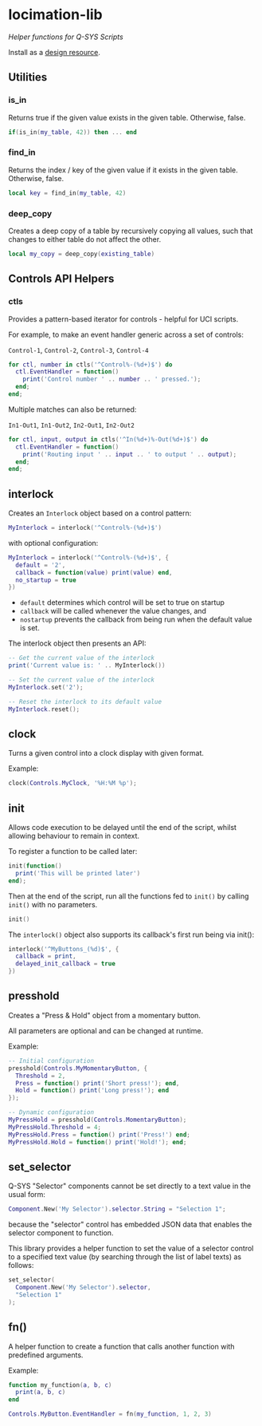 # locimation-lib
*Helper functions for Q-SYS Scripts*

Install as a [design resource](https://q-syshelp.qsc.com/#Control_Scripting/External_Lua_Modules.htm).


## Utilities

### is_in

Returns true if the given value exists in the given table. Otherwise, false.

```lua
if(is_in(my_table, 42)) then ... end
```

### find_in

Returns the index / key of the given value if it exists in the given table. Otherwise, false.

```lua
local key = find_in(my_table, 42)
```

### deep_copy

Creates a deep copy of a table by recursively copying all values, such that changes to either table do not affect the other.

```lua
local my_copy = deep_copy(existing_table)
```

## Controls API Helpers

### ctls

Provides a pattern-based iterator for controls - helpful for UCI scripts.

For example, to make an event handler generic across a set of controls:

`Control-1`, `Control-2`, `Control-3`, `Control-4`

```lua
for ctl, number in ctls('^Control%-(%d+)$') do
  ctl.EventHandler = function()
    print('Control number ' .. number .. ' pressed.');
  end;
end;
```

Multiple matches can also be returned:

`In1-Out1`, `In1-Out2`, `In2-Out1`, `In2-Out2`

```lua
for ctl, input, output in ctls('^In(%d+)%-Out(%d+)$') do
  ctl.EventHandler = function()
    print('Routing input ' .. input .. ' to output ' .. output);
  end;
end;
```

## interlock

Creates an `Interlock` object based on a control pattern:

```lua
MyInterlock = interlock('^Control%-(%d+)$')
```

with optional configuration:

```lua
MyInterlock = interlock('^Control%-(%d+)$', {
  default = '2',
  callback = function(value) print(value) end,
  no_startup = true
})
```

- `default` determines which control will be set to true on startup
- `callback` will be called whenever the value changes, and
- `nostartup` prevents the callback from being run when the default value is set.

The interlock object then presents an API:

```lua
-- Get the current value of the interlock
print('Current value is: ' .. MyInterlock())

-- Set the current value of the interlock
MyInterlock.set('2');

-- Reset the interlock to its default value
MyInterlock.reset();
```

## clock

Turns a given control into a clock display with given format.

Example:
```lua
clock(Controls.MyClock, '%H:%M %p');
```

## init

Allows code execution to be delayed until the end of the script, whilst allowing behaviour to remain in context.

To register a function to be called later:
```lua
init(function()
  print('This will be printed later')
end);
```

Then at the end of the script, run all the functions fed to `init()` by calling `init()` with no parameters.
```lua
init() 
```

The `interlock()` object also supports its callback's first run being via init():
```lua
interlock('^MyButtons_(%d)$', {
  callback = print,
  delayed_init_callback = true
})
```


## presshold

Creates a "Press & Hold" object from a momentary button.

All parameters are optional and can be changed at runtime.

Example:
```lua
-- Initial configuration
presshold(Controls.MyMomentaryButton, {
  Threshold = 2,
  Press = function() print('Short press!'); end,
  Hold = function() print('Long press!'); end
});

-- Dynamic configuration
MyPressHold = presshold(Controls.MomentaryButton);
MyPressHold.Threshold = 4;
MyPressHold.Press = function() print('Press!') end;
MyPressHold.Hold = function() print('Hold!'); end;
```


## set_selector

Q-SYS "Selector" components cannot be set directly to a text value in the usual form:
```lua
Component.New('My Selector').selector.String = "Selection 1";
```
because the "selector" control has embedded JSON data that enables the selector component to function.

This library provides a helper function to set the value of a selector control to a specified text value (by searching through the list of label texts) as follows:

```lua
set_selector(
  Component.New('My Selector').selector,
  "Selection 1"
);
```

## fn()

A helper function to create a function that calls another function with predefined arguments.

Example:
```lua
function my_function(a, b, c)
  print(a, b, c)
end

Controls.MyButton.EventHandler = fn(my_function, 1, 2, 3)
```